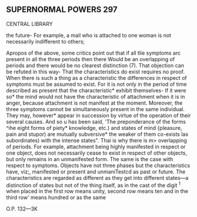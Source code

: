 ## **SUPERNORMAL POWERS 297**

CENTRAL LIBRARY

the future- For example, a mail who is attached to one woman is not necessarily indifferent to others;

Apropos of the above, some critics point out that if all tlie symptoms arc present in all the three periods then there Would be an overlapping of periods and there would be no clearest distinction (7). That objection can be refuted in this way- That the characteristics do exist requires no proof. When there is such a thing as a characteristic the differences in respect of symptoms must be assumed to exist. For it is not only in the period of time described as present that the characteristic\* exhibit themselves- If it were so\* the mind would not have the characteristic of attachment when it is in anger, because attachment is not manifest at the moment. Moreover, the three symptoms cannot be simultaneously present in the same individual. They may, however\* appear in succession by virtue of the operation of their several causes. And so u has been said, 'The preponderance of the forms ^ihe eight forms of piety\* knowledge, etc.) and states of mind {pleasure, pain and stupor) are mutually subversive\* the weaker of them co-exists las subordinates) with the intense states". Thai is why there is m> overlapping of periods. For example, attachment being highly manifested in respect or one object, does not necessarily cease to exist in respect of other objects, but only remains in an unmanifested form. The same is the case with respect to symptoms. Objects have not three phases but the characteristics have, viz;, manifested or present and unmaniTestcd as past or future. The characteristics are regarded as different as they get into different states—a distinction of states but not of the thing itself, as in the cast of the digit <sup>1</sup> when placed in the first row means unity, second row means ten and in the third row' means hundred or as the same

O.P. 132—3K